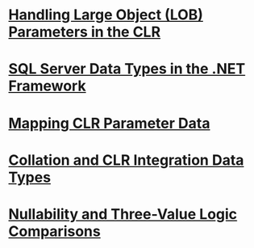 # [Handling Large Object (LOB) Parameters in the CLR](handling-large-object-lob-parameters-in-the-clr.md)
# [SQL Server Data Types in the .NET Framework](sql-server-data-types-in-the-.net-framework.md)
# [Mapping CLR Parameter Data](mapping-clr-parameter-data.md)
# [Collation and CLR Integration Data Types](collation-and-clr-integration-data-types.md)
# [Nullability and Three-Value Logic Comparisons](nullability-and-three-value-logic-comparisons.md)
